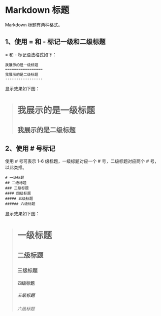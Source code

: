 # Markdown 标题
Markdown 标题有两种格式。
## 1、使用 = 和 - 标记一级和二级标题
= 和 - 标记语法格式如下：
```
我展示的是一级标题
=================
我展示的是二级标题
-----------------
```
显示效果如下图：
> 我展示的是一级标题
> =================
> 我展示的是二级标题
> -----------------

## 2、使用 # 号标记
使用 # 号可表示 1-6 级标题，一级标题对应一个 # 号，二级标题对应两个 # 号，以此类推。
```
# 一级标题
## 二级标题
### 三级标题
#### 四级标题
##### 五级标题
###### 六级标题
```
显示效果如下图：
> # 一级标题
> ## 二级标题
> ### 三级标题
> #### 四级标题
> ##### 五级标题
> ###### 六级标题